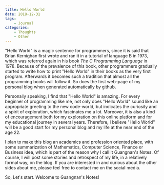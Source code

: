 ```yaml
---
title: Hello World
date: 2018-12-31
tags: 
	- Journal
categories: 
    - Thoughts 
    - Other
---
```

"Hello World" is a magic sentence for programmers, since it is said that Brian Kernighan first wrote and ran it in a tutorial of language B in 1973, which was  referred again in his book *The C Programming Language* in 1978. Because of the prevalence of this book, other programmers gradually started to write how to print "Hello World" in their books as the very first program. Afterwards it becomes such a tradition that almost
all the programming books will follow it. So does the first web-page of my personal blog when generated automatically by github.

Personally speaking, I find that "Hello World" is amazing. For every beginner of programming like me, not only does "Hello World" sound like an appropriate greeting to the new code-world, but indicates the curiosity and a spirit of exploration, which fascinates me a lot. Moreover, it is also a kind of encouragement both for my exploration on this online platform and for my educational journey in several years. Therefore, I believe "Hello World" will be a good start for my personal blog and my life at the near end of the age 22.

I plan to make this blog an academics and profession oriented place, with some summarization of Mathematics, Computer Science, Finance or Business idea, which is part of the reason why I call it Guangnan's Notes. Of course, I will post some stories and retrospect of my life, in a relatively formal way, on the blog. If you are interested in and curious about the other sides about me, please feel free to contact me on the social media.

So, Let's start. Welcome to Guangnan's Notes!